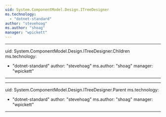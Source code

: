 ```yaml
---
uid: System.ComponentModel.Design.ITreeDesigner
ms.technology: 
  - "dotnet-standard"
author: "stevehoag"
ms.author: "shoag"
manager: "wpickett"
---
```


---
uid: System.ComponentModel.Design.ITreeDesigner.Children
ms.technology: 
  - "dotnet-standard"
author: "stevehoag"
ms.author: "shoag"
manager: "wpickett"
---

---
uid: System.ComponentModel.Design.ITreeDesigner.Parent
ms.technology: 
  - "dotnet-standard"
author: "stevehoag"
ms.author: "shoag"
manager: "wpickett"
---
